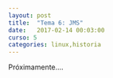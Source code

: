 ```yaml
---
layout: post
title:  "Tema 6: JMS"
date:   2017-02-14 00:03:00
curso: 5
categories: linux,historia
---
```


Próximamente....